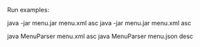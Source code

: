 Run examples:

java -jar menu.jar menu.xml asc
java -jar menu.jar menu.xml asc

java MenuParser menu.xml asc
java MenuParser menu.json desc
